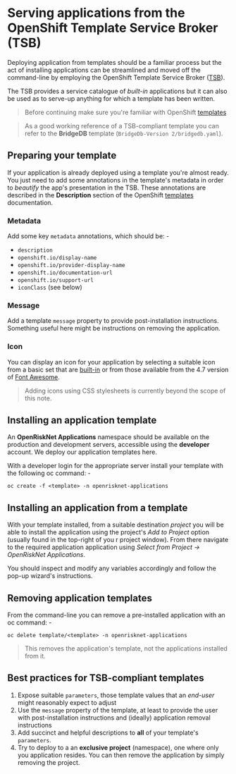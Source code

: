 # Serving applications from the OpenShift Template Service Broker (TSB)

Deploying application from templates should be a familiar process but the
act of installing applications can be streamlined and moved off the
command-line by employing the OpenShift Template Service Broker ([TSB]).

The TSB provides a service catalogue of *built-in* applications but
it can also be used as to serve-up anything for which a template has been
written.

>   Before continuing make sure you're familiar with OpenShift [templates]

>   As a good working reference of a TSB-compliant template you can refer to
    the **BridgeDB** template (`BridgeDb-Version 2/bridgedb.yaml`).

## Preparing your template

If your application is already deployed using a template you're almost
ready. You just need to add some annotations in the template's metadata
in order to *beautify* the app's presentation in the TSB.
These annotations are described in the **Description** section of the
OpenShift [templates] documentation.

### Metadata

Add some key `metadata` annotations, which should be: -

-   `description`
-   `openshift.io/display-name`
-   `openshift.io/provider-display-name`
-   `openshift.io/documentation-url`
-   `openshift.io/support-url`
-   `iconClass` (see below)

### Message

Add a template `message` property to provide post-installation instructions.
Something useful here might be instructions on removing the application.

### Icon

You can display an icon for your application by selecting a suitable icon from
a basic set that are [built-in] or from those available from the 4.7 version
of [Font Awesome].

>   Adding icons using CSS stylesheets is currently
    beyond the scope of this note.

## Installing an application template

An **OpenRiskNet Applications** namespace should be available on the production
and development servers, accessible using the **developer** account.
We deploy our application templates here.

With a developer login for the appropriate server install your template
with the following oc command: -
 
    oc create -f <template> -n openrisknet-applications

## Installing an application from a template

With your template installed, from a suitable destination *project* you will
be able to install the application using the project's *Add to Project* option
(usually found in the top-right of you r project window). From there
navigate to the required application application using
*Select from Project -> OpenRiskNet Applications*.

You should inspect and modify any variables accordingly and follow
the pop-up wizard's instructions.

## Removing application templates

From the command-line you can remove a pre-installed application with
an oc command: -

    oc delete template/<template> -n openrisknet-applications
    
>   This removes the application's template, not the applications
    installed from it.
    
## Best practices for TSB-compliant templates

1.  Expose suitable `parameters`, those template values that an *end-user*
    might reasonably expect to adjust
1.  Use the `message` property of the template, at least to provide the user
    with post-installation instructions and (ideally) application
    removal instructions
1.  Add succinct and helpful descriptions to **all** of your template's
    `parameters`.
1.  Try to deploy to a an **exclusive project** (namespace), one where
    only you application resides. You can then remove the application by
    simply removing the project.


[built-in]: https://rawgit.com/openshift/openshift-logos-icon/master/demo.html
[font awesome]: https://fontawesome.com/v4.7.0/icons/
[templates]: https://docs.openshift.com/container-platform/3.7/dev_guide/templates.html#dev-guide-templates
[tsb]: https://docs.openshift.com/container-platform/3.7/architecture/service_catalog/template_service_broker.html
